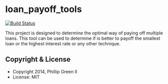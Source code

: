 loan_payoff_tools
==========================

[![Build Status](https://travis-ci.org/phillipgreenii/loan_payoff_tools.svg)](https://travis-ci.org/phillipgreenii/loan_payoff_tools)

This project is designed to determine the optimal way of paying off multiple loans.
This tool can be used to determine if is better to payoff the smallest loan or
the highest interest rate or any other technique.

Copyright & License
-------------------

  * Copyright 2014, Phillip Green II
  * License: MIT
